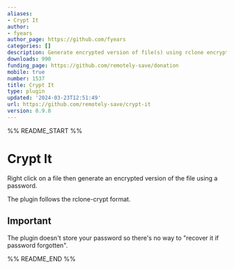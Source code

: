 ```yaml
---
aliases:
- Crypt It
author:
- fyears
author_page: https://github.com/fyears
categories: []
description: Generate encrypted version of file(s) using rclone encryption format.
downloads: 990
funding_page: https://github.com/remotely-save/donation
mobile: true
number: 1537
title: Crypt It
type: plugin
updated: '2024-03-23T12:51:49'
url: https://github.com/remotely-save/crypt-it
version: 0.9.8
---
```


%% README_START %%

# Crypt It

Right click on a file then generate an encrypted version of the file using a password.

The plugin follows the rclone-crypt format.

## Important

The plugin doesn't store your password so there's no way to "recover it if password forgotten".


%% README_END %%